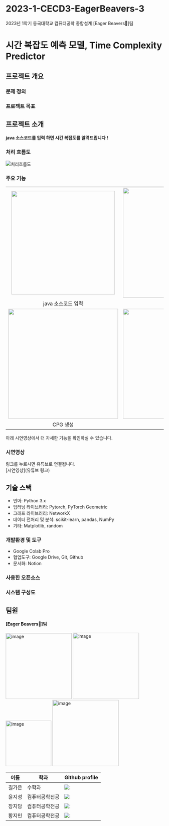 # 2023-1-CECD3-EagerBeavers-3
2023년 1학기 동국대학교 컴퓨터공학 종합설계 [Eager Beavers🦦]팀 

# 시간 복잡도 예측 모델, Time Complexity Predictor

## 프로젝트 개요

### 문제 정의


### 프로젝트 목표


## 프로젝트 소개

#### java 소스코드를 입력 하면 시간 복잡도를 알려드립니다 !


### 처리 흐름도
<img alt="처리흐름도" src="https://github.com/CSID-DGU/2023-1-CECD3-EagerBeavers-3/assets/83744709/28d3900a-a053-4d40-af04-638ccfd7d7e7">


### 주요 기능

|                                              |                                                  |                                                    |
| :------------------------------------------: | :----------------------------------------------: | :------------------------------------------------: |
| <img src="" width="330"> |   <img src="" width="350">   | <img src="" width="350"> |
|                 java 소스코드 입력                  |                   결과 출력                   |                 기타                 |
|    <img src="" width="350">    | <img src="" width="350"> |     <img src="" width="350">     |
|                 CPG 생성                  |                 기타                |                     기타                      |

아래 시연영상에서 더 자세한 기능을 확인하실 수 있습니다.

### 시연영상

링크를 누르시면 유튜브로 연결됩니다.<br>
[시연영상](유튜브 링크)<br>


## 기술 스택
- 언어: Python 3.x
- 딥러닝 라이브러리: Pytorch, PyTorch Geometric
- 그래프 라이브러리: NetworkX
- 데이터 전처리 및 분석: scikit-learn, pandas, NumPy
- 기타: Matplotlib, random

### 개발환경 및 도구
- Google Colab Pro
- 협업도구: Google Drive, Git, Github
- 문서화: Notion

### 사용한 오픈소스


### 시스템 구성도


## 팀원

#### [Eager Beavers🦦]팀 
<img width="210" alt="image" src="https://github.com/CSID-DGU/2023-1-CECD3-EagerBeavers-3/assets/113659520/f8fed6cf-1d4e-445a-b56c-29a0098feb44">
<img width="211" alt="image" src="https://github.com/CSID-DGU/2023-1-CECD3-EagerBeavers-3/assets/113659520/74296b2d-5b51-496f-aa3d-be4ac2cef084">
<img width="145" alt="image" src="https://github.com/CSID-DGU/2023-1-CECD3-EagerBeavers-3/assets/113659520/658a6416-88f4-418e-90f9-b9a0aa12c10e">
<img width="211" alt="image" src="https://github.com/CSID-DGU/2023-1-CECD3-EagerBeavers-3/assets/113659520/eac3a812-f673-413b-b7a8-b7c73f850673">

|이름|학과|Github profile|
|----|---|---|
|길가은|수학과| <img src="https://img.shields.io/badge/rlfrkdms1-009874?style=flat-square&logo=Github&logoColor=white&link=https://github.com/rlfrkdms1"/></a>|
|윤지성|컴퓨터공학전공| <img src="https://img.shields.io/badge/green-yoon87-009874?style=flat-square&logo=Github&logoColor=white&link=https://github.com/green-yoon87"/></a>|
|장지담|컴퓨터공학전공| <img src="https://img.shields.io/badge/jd99iam-009874?style=flat-square&logo=Github&logoColor=white&link=https://github.com/jd99iam"/></a>|
|황지민|컴퓨터공학전공| <img src="https://img.shields.io/badge/SCO-JM-009874?style=flat-square&logo=Github&logoColor=white&link=https://github.com/SCO-JM"/></a>|

